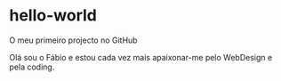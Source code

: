 # hello-world
O meu primeiro projecto no GitHub


Olá sou o Fábio e estou cada vez mais apaixonar-me pelo WebDesign e pela coding.

